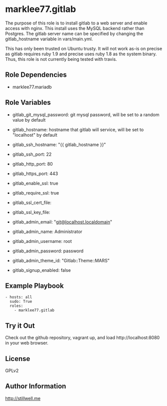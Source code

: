 marklee77.gitlab
================

The purpose of this role is to install gitlab to a web server and enable access
with nginx. This install uses the MySQL backend rather than Postgres. The gitlab
server name can be specified by changing the gitlab_hostname variable in
vars/main.yml.

This has only been trusted on Ubuntu trusty. It will not work as-is on precise
as gitlab requires ruby 1.9 and precise uses ruby 1.8 as the system binary.
Thus, this role is not currently being tested with travis.

Role Dependencies
-----------------

- marklee77.mariadb

Role Variables
--------------

- gitlab_git_mysql_password: git mysql password, will be set to a random value 
                             by default
- gitlab_hostname: hostname that gitlab will service, will be set to "localhost" by
                   default

- gitlab_ssh_hostname: "{{ gitlab_hostname }}"
- gitlab_ssh_port: 22
- gitlab_http_port: 80
- gitlab_https_port: 443
- gitlab_enable_ssl: true
- gitlab_require_ssl: true

- gitlab_ssl_cert_file: 
- gitlab_ssl_key_file: 


- gitlab_admin_email: "git@localhost.localdomain"
- gitlab_admin_name: Administrator
- gitlab_admin_username: root
- gitlab_admin_password: password
- gitlab_admin_theme_id: "Gitlab::Theme::MARS"

- gitlab_signup_enabled: false

Example Playbook
-------------------------

    - hosts: all
      sudo: True
      roles:
        - marklee77.gitlab

Try it Out
---------------------------

Check out the github repository, vagrant up, and load http://localhost:8080 in
your web browser.

License
-------

GPLv2

Author Information
------------------

http://stillwell.me

